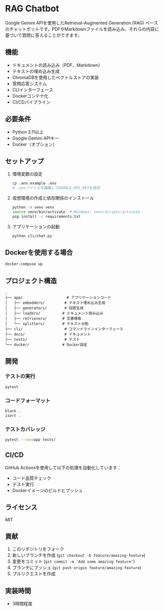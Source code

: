 # RAG Chatbot

Google Gemini APIを使用したRetrieval-Augmented Generation (RAG) ベースのチャットボットです。PDFやMarkdownファイルを読み込み、それらの内容に基づいて質問に答えることができます。

## 機能

- ドキュメントの読み込み（PDF、Markdown）
- テキストの埋め込み生成
- ChromaDBを使用したベクトルストアの実装
- 質問応答システム
- CLIインターフェース
- Dockerコンテナ化
- CI/CDパイプライン

## 必要条件

- Python 3.11以上
- Google Gemini APIキー
- Docker（オプション）

## セットアップ

1. 環境変数の設定
   ```sh
   cp .env.example .env
   # .envファイルを編集してGOOGLE_API_KEYを設定
   ```

2. 仮想環境の作成と依存関係のインストール
   ```sh
   python -m venv venv
   source venv/bin/activate  # Windows: venv\Scripts\activate
   pip install -r requirements.txt
   ```

3. アプリケーションの起動
   ```sh
   python cli/chat.py
   ```

## Dockerを使用する場合

```sh
docker-compose up
```

## プロジェクト構造

```
.
├── app/                    # アプリケーションコード
│   ├── embedders/         # テキスト埋め込み生成
│   ├── generators/        # 回答生成
│   ├── loaders/          # ドキュメント読み込み
│   ├── retrievers/       # 文書検索
│   └── splitters/        # テキスト分割
├── cli/                   # コマンドラインインターフェース
├── docs/                  # ドキュメント
├── tests/                 # テスト
└── docker/               # Docker設定
```

## 開発

### テストの実行

```sh
pytest
```

### コードフォーマット

```sh
black .
isort .
```

### テストカバレッジ

```sh
pytest --cov=app tests/
```

## CI/CD

GitHub Actionsを使用して以下の処理を自動化しています：

- コード品質チェック
- テスト実行
- Dockerイメージのビルドとプッシュ

## ライセンス

MIT

## 貢献

1. このリポジトリをフォーク
2. 新しいブランチを作成 (`git checkout -b feature/amazing-feature`)
3. 変更をコミット (`git commit -m 'Add some amazing feature'`)
4. ブランチにプッシュ (`git push origin feature/amazing-feature`)
5. プルリクエストを作成

## 実装時間

- 3時間程度

